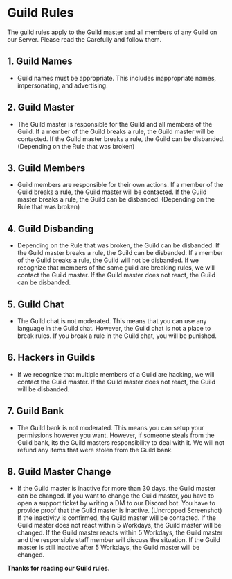 # Guild Rules

The guild rules apply to the Guild master and all members of any Guild on our Server. Please read the Carefully and follow them.

## 1. Guild Names

- Guild names must be appropriate. This includes inappropriate names, impersonating, and advertising.

## 2. Guild Master

- The Guild master is responsible for the Guild and all members of the Guild. If a member of the Guild breaks a rule, the Guild master will be contacted. If the Guild master breaks a rule, the Guild can be disbanded. (Depending on the Rule that was broken)

## 3. Guild Members

- Guild members are responsible for their own actions. If a member of the Guild breaks a rule, the Guild master will be contacted. If the Guild master breaks a rule, the Guild can be disbanded. (Depending on the Rule that was broken)

## 4. Guild Disbanding

- Depending on the Rule that was broken, the Guild can be disbanded. If the Guild master breaks a rule, the Guild can be disbanded. If a member of the Guild breaks a rule, the Guild will not be disbanded. If we recognize that members of the same guild are breaking rules, we will contact the Guild master. If the Guild master does not react, the Guild can be disbanded.

## 5. Guild Chat

- The Guild chat is not moderated. This means that you can use any language in the Guild chat. However, the Guild chat is not a place to break rules. If you break a rule in the Guild chat, you will be punished.

## 6. Hackers in Guilds

- If we recognize that multiple members of a Guild are hacking, we will contact the Guild master. If the Guild master does not react, the Guild will be disbanded.

## 7. Guild Bank

- The Guild bank is not moderated. This means you can setup your permissions however you want. However, if someone steals from the Guild bank, its the Guild masters responsibility to deal with it. We will not refund any items that were stolen from the Guild bank.

## 8. Guild Master Change

- If the Guild master is inactive for more than 30 days, the Guild master can be changed. If you want to change the Guild master, you have to open a support ticket by writing a DM to our Discord bot. You have to provide proof that the Guild master is inactive. (Uncropped Screenshot) If the inactivity is confirmed, the Guild master will be contacted. If the Guild master does not react within 5 Workdays, the Guild master will be changed. If the Guild master reacts within 5 Workdays, the Guild master and the responsible staff member will discuss the situation. If the Guild master is still inactive after 5 Workdays, the Guild master will be changed.

**Thanks for reading our Guild rules.**
